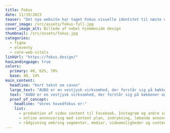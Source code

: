 ```yaml
---
title: Fokus
date: 11/19/2023
teaser: "Det nye website har taget Fokus visuelle identitet til næste niveau gennem et gennemtænkt design"
cover_image: /src/assets/fokus-full.jpg
cover_image_alt: Billede af nobel hjemmeside design
thumbnail: /src/assets/fokus.jpg
categories:
  - figma
  - eleventy
  - core-web-vitals
linkUrl: "https://fokus.design/"
hasLandingpage: true
colors:
  primary: 40, 62%, 70%
  base: 40, 14%
main_content:
  headline: "Kort tekst om casen"
  large_text: "AUBO er en vestjysk virksomhed, der forstår sig på køkkener og kvaliteten af dem de er og bliver en af de helt store mastodonter på markedet."
  text: "AUBO er en vestjysk virksomhed, der forstår sig på køkkener og kvaliteten af dem. De er og bliver en af de helt store mastodonter på markedet, når det kommer til at indfri nye køkkendrømme, badeværelser eller andre rum i boligen.<p>Selv siger de, at de er “Køkken for kendere”, hvilket måske i virkeligheden er vestjysk ydmyghed, da de uden tvivl er en af Danmarks stærkeste køkkenforhandlere. Det kræver lidt af en hjemmeside at repræsentere netop dette. Så det har vi haft til opgave at løfte.</p>"
  proof_of_concept:
    headline: "Vores hovedfokus er:"
    list:
      - produktion af video content til Facebook, Instagram og andre sociale medier
      - online annoncering med content plan, indrykning, løbende annonce optimering samt effektiv statistik på resultater
      - rådgivning omkring segmenter, medier, videomuligheder og content strategi
---
```


